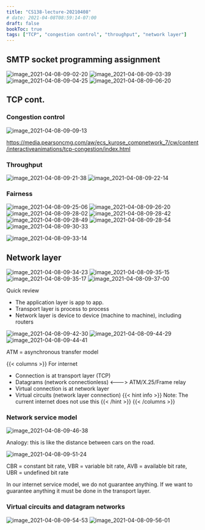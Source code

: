 ```yaml
---
title: "CS138-lecture-20210408"
# date: 2021-04-08T08:59:14-07:00
draft: false
bookToc: true
tags: ["TCP", "congestion control", "throughput", "network layer"]
---
```


## SMTP socket programming assignment

![image_2021-04-08-09-02-20](/notes/image_2021-04-08-09-02-20.png)
![image_2021-04-08-09-03-39](/notes/image_2021-04-08-09-03-39.png)
![image_2021-04-08-09-04-25](/notes/image_2021-04-08-09-04-25.png)
![image_2021-04-08-09-06-20](/notes/image_2021-04-08-09-06-20.png)

## TCP cont.

### Congestion control

![image_2021-04-08-09-09-13](/notes/image_2021-04-08-09-09-13.png)

https://media.pearsoncmg.com/aw/ecs_kurose_compnetwork_7/cw/content/interactiveanimations/tcp-congestion/index.html

### Throughput

![image_2021-04-08-09-21-38](/notes/image_2021-04-08-09-21-38.png)
![image_2021-04-08-09-22-14](/notes/image_2021-04-08-09-22-14.png)

### Fairness

![image_2021-04-08-09-25-06](/notes/image_2021-04-08-09-25-06.png)
![image_2021-04-08-09-26-20](/notes/image_2021-04-08-09-26-20.png)
![image_2021-04-08-09-28-02](/notes/image_2021-04-08-09-28-02.png)
![image_2021-04-08-09-28-42](/notes/image_2021-04-08-09-28-42.png)
![image_2021-04-08-09-28-49](/notes/image_2021-04-08-09-28-49.png)
![image_2021-04-08-09-28-54](/notes/image_2021-04-08-09-28-54.png)
![image_2021-04-08-09-30-33](/notes/image_2021-04-08-09-30-33.png)

![image_2021-04-08-09-33-14](/notes/image_2021-04-08-09-33-14.png)

## Network layer

![image_2021-04-08-09-34-23](/notes/image_2021-04-08-09-34-23.png)
![image_2021-04-08-09-35-15](/notes/image_2021-04-08-09-35-15.png)
![image_2021-04-08-09-35-17](/notes/image_2021-04-08-09-35-17.png)
![image_2021-04-08-09-37-00](/notes/image_2021-04-08-09-37-00.png)

Quick review
- The application layer is app to app.
- Transport layer is process to process
- Network layer is device to device (machine to machine), including routers

![image_2021-04-08-09-42-30](/notes/image_2021-04-08-09-42-30.png)
![image_2021-04-08-09-44-29](/notes/image_2021-04-08-09-44-29.png)
![image_2021-04-08-09-44-41](/notes/image_2021-04-08-09-44-41.png)

ATM = asynchronous transfer model


{{< columns >}}
For internet
- Connection is at transport layer (TCP)
- Datagrams (network connectionless)
<--->
ATM/X.25/Frame relay
- Virtual connection is at network layer
- Virtual circuits (network layer connection)
{{< hint info >}}
Note: The current internet does not use this
{{< /hint >}}
{{< /columns >}}

### Network service model

![image_2021-04-08-09-46-38](/notes/image_2021-04-08-09-46-38.png)

Analogy: this is like the distance between cars on the road.

![image_2021-04-08-09-51-24](/notes/image_2021-04-08-09-51-24.png)

CBR = constant bit rate, VBR = variable bit rate, AVB = available bit rate, UBR = undefined bit rate

In our internet service model, we do not guarantee anything. 
If we want to guarantee anything it must be done in the transport layer.

### Virtual circuits and datagram networks

![image_2021-04-08-09-54-53](/notes/image_2021-04-08-09-54-53.png)
![image_2021-04-08-09-56-01](/notes/image_2021-04-08-09-56-01.png)

